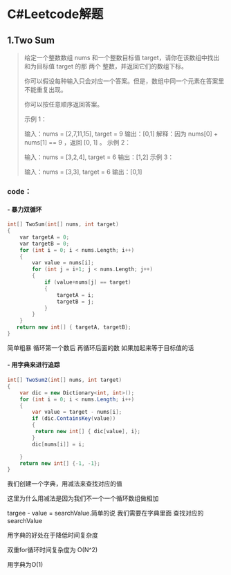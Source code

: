 # C#Leetcode解题

## 1.Two Sum

>给定一个整数数组 nums 和一个整数目标值 target，请你在该数组中找出 和为目标值 target  的那 两个 整数，并返回它们的数组下标。
>
>你可以假设每种输入只会对应一个答案。但是，数组中同一个元素在答案里不能重复出现。
>
>你可以按任意顺序返回答案。
>
>示例 1：
>
>输入：nums = [2,7,11,15], target = 9
>输出：[0,1]
>解释：因为 nums[0] + nums[1] == 9 ，返回 [0, 1] 。
>示例 2：
>
>输入：nums = [3,2,4], target = 6
>输出：[1,2]
>示例 3：
>
>输入：nums = [3,3], target = 6
>输出：[0,1]

### code：

#### - 暴力双循环

```c++
int[] TwoSum(int[] nums, int target)
{
    var targetA = 0;
    var targetB = 0;
    for (int i = 0; i < nums.Length; i++)
    {
        var value = nums[i];
        for (int j = i+1; j < nums.Length; j++)
        {
            if (value+nums[j] == target)
            {
                targetA = i;
                targetB = j;
            }
        }
    }
   return new int[] { targetA, targetB};
}
```

简单粗暴 循环第一个数后 再循环后面的数 如果加起来等于目标值的话

#### - 用字典来进行追踪

```c#
int[] TwoSum2(int[] nums, int target)
{
    var dic = new Dictionary<int, int>();
    for (int i = 0; i < nums.Length; i++)
    {
        var value = target - nums[i];
        if (dic.ContainsKey(value))
        {
         return new int[] { dic[value], i};
        }
        dic[nums[i]] = i;

    }
    return new int[] {-1, -1};
}
```

我们创建一个字典，用减法来查找对应的值

这里为什么用减法是因为我们不一个一个循环数组做相加

targee - value = searchValue.简单的说 我们需要在字典里面 查找对应的searchValue

用字典的好处在于降低时间复杂度

双重for循环时间复杂度为 O(N^2)

用字典为O(1)
